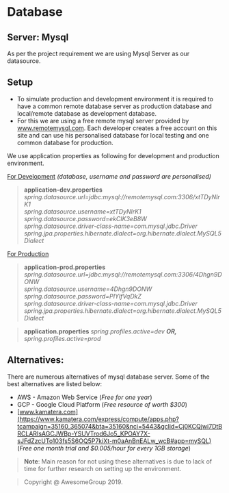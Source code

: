 
# Database
## Server: Mysql
As per the project requirement we are using Mysql Server as our datasource.

## Setup
- To simulate production and development environment it is required to have a common remote database server as production database and local/remote database as development database.
- For this we are using a free remote mysql server provided by www.remotemysql.com. Each developer creates a free account on this site and can use his personalised database for local testing and one common database for production.

We use application properties as following for development and production environment.

<u>For Development</u> *(database, username and password are personalised)*
>**application-dev.properties**
>*spring.datasource.url=jdbc:mysql://remotemysql.com:3306/xtTDyNlrK1*  
>*spring.datasource.username=xtTDyNlrK1*  
>*spring.datasource.password=ekCIK3eB8W*  
>*spring.datasource.driver-class-name=com.mysql.jdbc.Driver*
>*spring.jpa.properties.hibernate.dialect=org.hibernate.dialect.MySQL5Dialect*

<u>For Production</u>
>**application-prod.properties**
>*spring.datasource.url=jdbc:mysql://remotemysql.com:3306/4Dhgn9DONW*  
>*spring.datasource.username=4Dhgn9DONW*  
>*spring.datasource.password=PIYlfVqDkZ*  
>*spring.datasource.driver-class-name=com.mysql.jdbc.Driver*
>*spring.jpa.properties.hibernate.dialect=org.hibernate.dialect.MySQL5Dialect*

>**application.properties**
*spring.profiles.active=dev*
***OR,***
*spring.profiles.active=prod*

## Alternatives:
There are numerous alternatives of mysql database server. Some of the best alternatives are listed below:
+  AWS - Amazon Web Service (*Free for one year*)
+ GCP - Google Cloud Platform (*Free resource of worth $300*)
+ [www.kamatera.com](https://www.kamatera.com/express/compute/apps.php?tcampaign=35160_365074&bta=35160&nci=5443&gclid=Cj0KCQjwi7DtBRCLARIsAGCJWBp-YSUVTrod6Jo5_KPOAY7X-sJFdZzcUTo103fs5S6OQ5P7kiXt-m0aAnBnEALw_wcB#app=mySQL) (*Free one month trial and $0.005/hour for every 1GB storage*)

>**Note**: Main reason for not using these alternatives is due to lack of time for further research on setting up the environment.


> Copyright @ AwesomeGroup 2019.
<!--stackedit_data:
eyJoaXN0b3J5IjpbLTE2NTQ1NDY3OTgsLTE0NTg5NTYxODksNz
UyNDM1Mjc5LDE0MTEwNzg4ODcsLTE3NjY1NDU3MDRdfQ==
-->